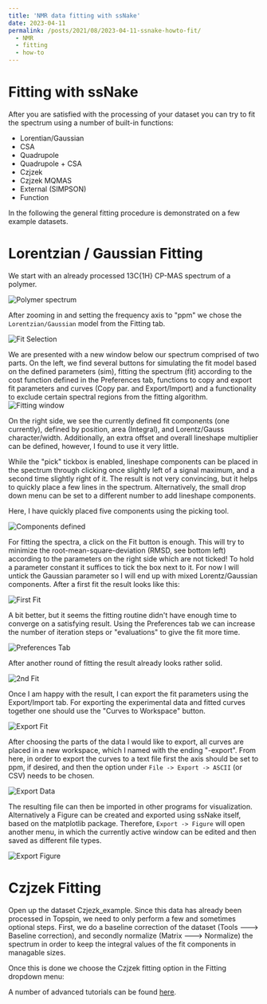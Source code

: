 ```yaml
---
title: 'NMR data fitting with ssNake'
date: 2023-04-11
permalink: /posts/2021/08/2023-04-11-ssnake-howto-fit/
  - NMR
  - fitting
  - how-to
---
```


# Fitting with ssNake

After you are satisfied with the processing of your dataset you can try to fit the spectrum using a number of built-in functions:

 - Lorentian/Gaussian 
 - CSA
 - Quadrupole
 - Quadrupole + CSA
 - Czjzek
 - Czjzek MQMAS
 - External (SIMPSON)
 - Function

In the following the general fitting procedure is demonstrated on a few example datasets.

# Lorentzian / Gaussian Fitting

We start with an already processed 13C{1H} CP-MAS spectrum of a polymer.

![Polymer spectrum](/images/ssNake-howto/13C-spectrum-loaded.jpg "13C{1H} CPMAS NMR spectrum")

After zooming in and setting the frequency axis to "ppm" we chose the `Lorentzian/Gaussian` model from the Fitting tab.

![Fit Selection](/images/ssNake-howto/Fit-selection.jpg "Fit selection")

We are presented with a new window below our spectrum comprised of two parts. On the left, we find several buttons for simulating the fit model based on the defined parameters (sim), fitting the spectrum (fit) according to the cost function defined in the Preferences tab, functions to copy and export fit parameters and curves (Copy par. and Export/Import) and a functionality to exclude certain spectral regions from the fitting algorithm.
![Fitting window](/images/ssNake-howto/fitting-window.jpg "Fitting window")

On the right side, we see the currently defined fit components (one currently), defined by position, area (Integral), and Lorentz/Gauss character/width. Additionally, an extra offset and overall lineshape multiplier can be defined, however, I found to use it very little.

While the "pick" tickbox is enabled, lineshape components can be placed in the spectrum through clicking once slightly left of a signal maximum, and a second time slightly right of it. The result is not very convincing, but it helps to quickly place a few lines in the spectrum. Alternatively, the small drop down menu can be set to a different number to add lineshape components.

Here, I have quickly placed five components using the picking tool.

![Components defined](/images/ssNake-howto/Curves-placed.jpg "Components defined")

For fitting the spectra, a click on the Fit button is enough. This will try to minimize the root-mean-square-deviation (RMSD, see bottom left) according to the parameters on the right side which are not ticked! To hold a parameter constant it suffices to tick the box next to it. For now I will untick the Gaussian parameter so I will end up with mixed Lorentz/Gaussian components. After a first fit the result looks like this:

![First Fit](/images/ssNake-howto/first-fit.jpg "First Fit")

A bit better, but it seems the fitting routine didn't have enough time to converge on a satisfying result. Using the Preferences tab we can increase the number of iteration steps or "evaluations" to give the fit more time.

![Preferences Tab](/images/ssNake-howto/preferences-tab.jpg "Preferences tab")

After another round of fitting the result already looks rather solid.

![2nd Fit](/images/ssNake-howto/2nd-fit.jpg "2nd Fit")

Once I am happy with the result, I can export the fit parameters using the Export/Import tab. For exporting the experimental data and fitted curves together one should use the "Curves to Workspace" button. 

![Export Fit](/images/ssNake-howto/Export-fit.jpg "Export Fit")

After choosing the parts of the data I would like to export, all curves are placed in a new workspace, which I named with the ending "-export". From here, in order to export the curves to a text file first the axis should be set to ppm, if desired, and then the option under `File -> Export -> ASCII` (or CSV) needs to be chosen.

![Export Data](/images/ssNake-howto/export-data.jpg "Export Data")

The resulting file can then be imported in other programs for visualization. Alternatively a Figure can be created and exported using ssNake itself, based on the matplotlib package. Therefore, `Export -> Figure` will open another menu, in which the currently active window can be edited and then saved as different file types.

![Export Figure](/images/ssNake-howto/figure-exp.jpg "Figure Export")

# Czjzek Fitting

Open up the dataset Czjezk_example. Since this data has already been processed in Topspin, we need to only perform a few and sometimes optional steps. First, we do a baseline correction of the dataset (Tools ---> Baseline correction), and secondly normalize (Matrix ---> Normalize) the spectrum in order to keep the integral values of the fit components in managable sizes.

Once this is done we choose the Czjzek fitting option in the Fitting dropdown menu:



A number of advanced tutorials can be found [here](https://github.com/smeerten/ssnake_tutorials).

